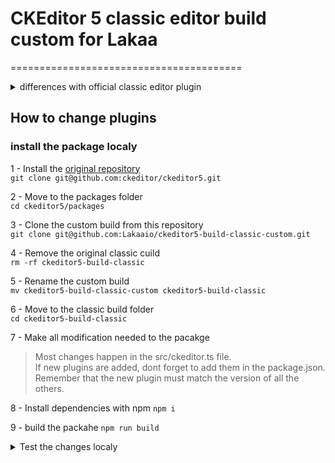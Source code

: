 # CKEditor 5 classic editor build custom for Lakaa
========================================

<details>
 <summary> differences with official classic editor plugin</summary>
	
### Plugins added:
+ Highlight
+ Underline
+ SimpleUploadAdapter
+ ImageResize

### Plugins Removed:
- UploadAdapter
- Autoformat
- CloudServices
- BlockQuote
- CKBox
- CKFinder
- CloudServices
- EasyImage
- ImageCaption
- Indent
- MediaEmbed
- PasteFromOffice
- PictureEditing
- TableToolbar
- TextTransformation
</details>


## How to change plugins 

### install the package localy

1 - Install the [original repository](https://github.com/ckeditor/ckeditor5)  
`git clone git@github.com:ckeditor/ckeditor5.git`

2 - Move to the packages folder  
`cd ckeditor5/packages`

3 - Clone the custom build from this repository  
`git clone git@github.com:Lakaaio/ckeditor5-build-classic-custom.git`

4 - Remove the original classic cuild  
`rm -rf ckeditor5-build-classic`

5 - Rename the custom build  
`mv ckeditor5-build-classic-custom ckeditor5-build-classic`

6 - Move to the classic build folder  
`cd ckeditor5-build-classic`

7 - Make all modification needed to the pacakge
>Most changes happen in the src/ckeditor.ts file.  
>If new plugins are added, dont forget to add them in the package.json.  
>Remember that the new plugin must match the version of all the others.  

8 - Install dependencies with npm
`npm i`

9 - build the packahe
`npm run build`

<details>
 <summary>Test the changes localy</summary>

1 - Move to the frontend of the main project 

2 - Disable the linter in `quasar.conf.js`
```
[...]
eslint: {
	// fix: true,
	// include = [],
	// exclude = [],
	// rawOptions = {},
	warnings: false,
	errors: false,
},
[...]
```

3 - Modify the importation of the plugin in `Editor.vue`  
~~import ClassicEditor from '@lakaaio/ckeditor5-build-classic';~~  
`import '@lakaaio/ckeditor5-build-classic';`

</details>

